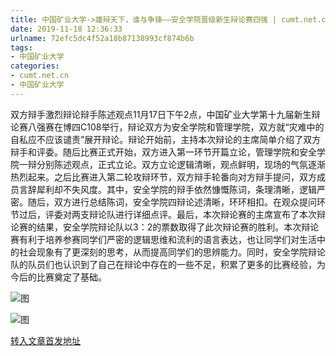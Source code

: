 ```yaml
---
title: 中国矿业大学->雄辩天下，谁与争锋——安全学院晋级新生辩论赛四强 | cumt.net.cn
date: 2019-11-18 12:36:33
urlname: 72efc5dc4f52a18b87138993cf874b6b
tags: 
- 中国矿业大学
categories:
- cumt.net.cn
- 中国矿业大学
---
```

双方辩手激烈辩论辩手陈述观点11月17日下午2点，中国矿业大学第十九届新生辩论赛八强赛在博四C108举行，辩论双方为安全学院和管理学院，双方就“灾难中的自私应不应该谴责”展开辩论。辩论开始前，主持本次辩论的主席简单介绍了双方辩手和评委。随后比赛正式开始，双方进入第一环节开篇立论，管理学院和安全学院一辩分别陈述观点，正式立论。双方立论逻辑清晰，观点鲜明，现场的气氛逐渐热烈起来。之后比赛进入第二轮攻辩环节，双方辩手轮番向对方辩手提问，双方成员言辞犀利却不失风度。其中，安全学院的辩手依然慷慨陈词，条理清晰，逻辑严密。随后，双方进行总结陈词，安全学院四辩论述清晰，环环相扣。在观众提问环节过后，评委对两支辩论队进行详细点评。最后，本次辩论赛的主席宣布了本次辩论赛的结果，安全学院辩论队以3：2的票数取得了此次辩论赛的胜利。本次辩论赛有利于培养参赛同学们严密的逻辑思维和流利的语言表达，也让同学们对生活中的社会现象有了更深刻的思考，从而提高同学们的思辨能力。同时，安全学院辩论队的队员们也认识到了自己在辩论中存在的一些不足，积累了更多的比赛经验，为今后的比赛奠定了基础。  

![图](http://xwzx.cumt.edu.cn/_upload/article/images/05/a9/ae8ab4a24ac59e8ab0257fef84df/e381134e-2dda-468c-804e-8a5edb786081.jpg)

![图](http://xwzx.cumt.edu.cn/_upload/article/images/05/a9/ae8ab4a24ac59e8ab0257fef84df/d17df947-ff76-42ae-9567-dd292f572fbd.jpg)

[转入文章首发地址](http://xwzx.cumt.edu.cn/64/4b/c523a549963/page.htm)